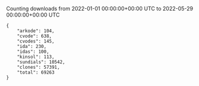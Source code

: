 
Counting downloads from 2022-01-01 00:00:00+00:00 UTC to 2022-05-29 00:00:00+00:00 UTC

```
{
    "arkode": 104,
    "cvode": 638,
    "cvodes": 145,
    "ida": 230,
    "idas": 100,
    "kinsol": 113,
    "sundials": 10542,
    "clones": 57391,
    "total": 69263
}
```
